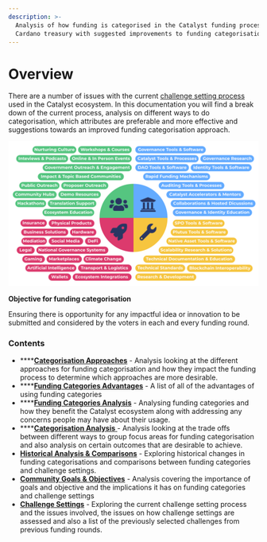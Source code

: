```yaml
---
description: >-
  Analysis of how funding is categorised in the Catalyst funding process for the
  Cardano treasury with suggested improvements to funding categorisation
---
```


# Overview

There are a number of issues with the current [challenge setting process](challenge-settings/challenge-setting-process.md) used in the Catalyst ecosystem. In this documentation you will find a break down of the current process, analysis on different ways to do categorisation, which attributes are preferable and more effective and suggestions towards an improved funding categorisation approach.

![](.gitbook/assets/category-proposals.png)



**Objective for funding categorisation**

Ensuring there is opportunity for any impactful idea or innovation to be submitted and considered by the voters in each and every funding round.



### Contents

* ****[**Categorisation Approaches**](broken-reference) - Analysis looking at the different approaches for funding categorisation and how they impact the funding process to determine which approaches are more desirable.
* ****[**Funding Categories Advantages**](broken-reference) - A list of all of the advantages of using funding categories
* ****[**Funding Categories Analysis**](broken-reference) - Analysing funding categories and how they benefit the Catalyst ecosystem along with addressing any concerns people may have about their usage.
* ****[**Categorisation Analysis** ](broken-reference)- Analysis looking at the trade offs between different ways to group focus areas for funding categorisation and also analysis on certain outcomes that are desirable to achieve.
* [**Historical Analysis & Comparisons**](broken-reference) - Exploring historical changes in funding categorisations and comparisons between funding categories and challenge settings.
* [**Community Goals & Objectives**](broken-reference) - Analysis covering the importance of goals and objective and the implications it has on funding categories and challenge settings
* [**Challenge Settings**](broken-reference) - Exploring the current challenge setting process and the issues involved, the issues on how challenge settings are assessed and also a list of the previously selected challenges from previous funding rounds.
